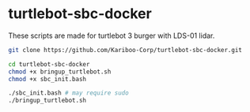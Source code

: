 # turtlebot-sbc-docker

These scripts are made for turtlebot 3 burger with LDS-01 lidar.

```bash
git clone https://github.com/Kariboo-Corp/turtlebot-sbc-docker.git

cd turtlebot-sbc-docker
chmod +x bringup_turtlebot.sh
chmod +x sbc_init.bash

./sbc_init.bash # may require sudo
./bringup_turtlebot.sh
```